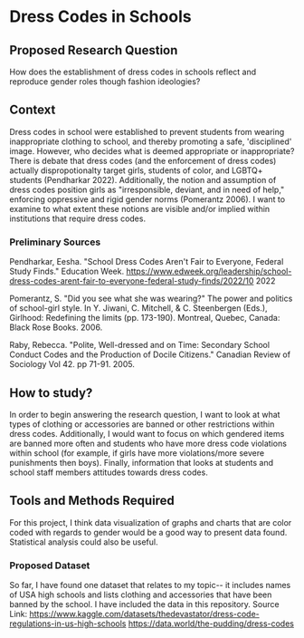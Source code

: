 # Dress Codes in Schools
## Proposed Research Question
How does the establishment of dress codes in schools reflect and reproduce gender roles though fashion ideologies?

## Context
Dress codes in school were established to prevent students from wearing inappropriate clothing to school, and thereby promoting a safe, 'disciplined' image. However, who decides what is deemed appropriate or inappropriate? There is debate that dress codes (and the enforcement of dress codes) actually dispropotionalty target girls, students of color, and LGBTQ+ students (Pendharkar 2022). Additionally, the notion and assumption of dress codes position girls as "irresponsible, deviant, and in need of help," enforcing oppressive and rigid gender norms (Pomerantz 2006). I want to examine to what extent these notions are visible and/or implied within institutions that require dress codes. 

### Preliminary Sources
Pendharkar, Eesha. "School Dress Codes Aren't Fair to Everyone, Federal Study Finds." Education Week. https://www.edweek.org/leadership/school-dress-codes-arent-fair-to-everyone-federal-study-finds/2022/10 2022

Pomerantz, S. "Did you see what she was wearing?" The power and politics of school-girl style. In Y. Jiwani, C. Mitchell, & C. Steenbergen (Eds.), Girlhood: Redefining the limits (pp. 173-190). Montreal, Quebec, Canada: Black Rose Books. 2006.

Raby, Rebecca. "Polite, Well-dressed and on Time: Secondary School Conduct Codes and the Production of Docile Citizens." Canadian Review of Sociology Vol 42. pp 71-91. 2005. 

## How to study? 
In order to begin answering the research question, I want to look at what types of clothing or accessories are banned or other restrictions within dress codes. Additionally, I would want to focus on which gendered items are banned more often and students who have more dress code violations within school (for example, if girls have more violations/more severe punishments then boys). Finally, information that looks at students and school staff members attitudes towards dress codes.

## Tools and Methods Required
For this project, I think data visualization of graphs and charts that are color coded with regards to gender would be a good way to present data found. Statistical analysis could also be useful. 

### Proposed Dataset 
So far, I have found one dataset that relates to my topic-- it includes names of USA high schools and lists clothing and accessories that have been banned by the school. I have included the data in this repository. Source Link: https://www.kaggle.com/datasets/thedevastator/dress-code-regulations-in-us-high-schools 
https://data.world/the-pudding/dress-codes
